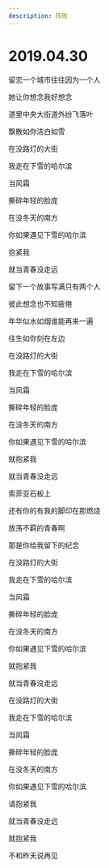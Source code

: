 ```yaml
---
description: 阵雨
---
```


# 2019.04.30

留恋一个城市往往因为一个人

她让你想念我好想念

道里中央大街道外纷飞落叶

飘散如你洁白如雪

在没路灯的大街

我走在下雪的哈尔滨

当风霜

撕碎年轻的脸庞

在没冬天的南方

你如果遇见下雪的哈尔滨

抱紧我

就当青春没走远

留下一个故事写满只有两个人

彼此想念也不知疲倦

年华似水如烟谁能再来一遍

往生如你刻在左边

在没路灯的大街

我走在下雪的哈尔滨

当风霜

撕碎年轻的脸庞

在没冬天的南方

你如果遇见下雪的哈尔滨

就抱紧我

就当青春没走远

索菲亚石板上

还有你的有我的脚印在那燃烧

放荡不羁的青春啊

那是你给我留下的纪念

在没路灯的大街

我走在下雪的哈尔滨

当风霜

撕碎年轻的脸庞

在没冬天的南方

你如果遇见下雪的哈尔滨

就抱紧我

就当青春没走远

在没路灯的大街

我走在下雪的哈尔滨

当风霜

撕碎年轻的脸庞

在没冬天的南方

你如果遇见下雪的哈尔滨

请抱紧我

就当青春没走远

就抱紧我

不和昨天说再见

